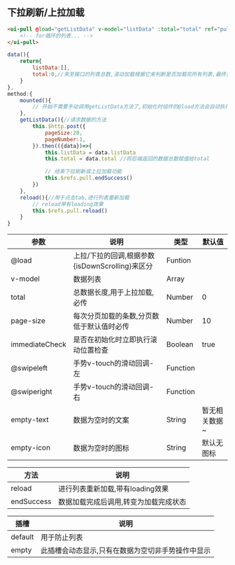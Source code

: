 ## 下拉刷新/上拉加载

```html
<ui-pull @load="getListData" v-model="listData" :total="total" ref="pull">
    <!-- for循环的列表... -->
</ui-pull>
```

```js
data(){
    return{
        listData:[],
        total:0,//来至接口的列表总数,滚动加载根据它来判断是否加载完所有列表,最终显示 END 标示
    }
},
method:{
    mounted(){
        // 开始不需要手动调用getListData方法了,初始化时组件的@load方法会自动执行
    },
    getListData(){//请求数据的方法
        this.$http.post({
            pageSize:20,
            pageNumber:1,
        }).then(({data})=>{
            this.listData = data.listData
            this.total = data.total //将后端返回的数据总数赋值给total

            // 结束下拉刷新或上拉加载功能
            this.$refs.pull.endSuccess()
        })
    },
    reload(){//用于点击tab,进行列表重新加载
        // reload带有loading效果
        this.$refs.pull.reload()
    }
}
```

参数              |      说明                                               |      类型       | 默认值
------------------|---------------------------------------------------------|-----------------|---------
@load             |   上拉/下拉的回调,根据参数{isDownScrolling}来区分       |    Funtion      |
v-model           |   数据列表                                              |    Array        |
total             |   总数据长度,用于上拉加载,必传                          |    Number       |   0
page-size         |   每次分页加载的条数,分页数低于默认值时必传             |    Number       |  10
immediateCheck    |   是否在初始化时立即执行滚动位置检查                    |    Boolean      |  true
@swipeleft        |   手势v-touch的滑动回调-左                              |    Function     |  
@swiperight       |   手势v-touch的滑动回调-右                              |    Function     |  
empty-text        |   数据为空时的文案                                      |    String       |  暂无相关数据~
empty-icon        |   数据为空时的图标                                      |    String       |  默认无图标


方法        |      说明                                           
------------|-------------------------------------------
reload      |   进行列表重新加载,带有loading效果                  
endSuccess  |   数据加载完成后调用,转变为加载完成状态      


插槽        |      说明                                           
------------|-------------------------------------------
default     |   用于防止列表                  
empty       |   此插槽会动态显示,只有在数据为空切非手势操作中显示                  